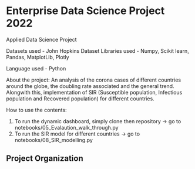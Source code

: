# Enterprise Data Science Project 2022

Applied Data Science Project

Datasets used - John Hopkins Dataset
Libraries used - Numpy, Scikit learn, Pandas, MatplotLib, Plotly

Language used - Python

About the project: An analysis of the corona cases of different countries around the globe, the doubling rate associated and the general trend. Alongwith this, implementation of SIR (Susceptible population, Infectious population and Recovered population) for different countries.

How to use the contents:

1. To run the dynamic dashboard, simply clone then repository -> go to notebooks/05_Evalaution_walk_through.py
2. To run the SIR model for different countries -> go to notebooks/08_SIR_modelling.py

## Project Organization
